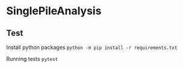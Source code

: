 # SinglePileAnalysis

## Test

Install python packages
`python -m pip install -r requirements.txt`

Running tests
`pytest`
